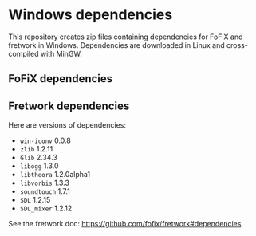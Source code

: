 # Windows dependencies

This repository creates zip files containing dependencies for FoFiX and fretwork
in Windows. Dependencies are downloaded in Linux and cross-compiled with MinGW.

## FoFiX dependencies

## Fretwork dependencies

Here are versions of dependencies:

- `win-iconv` 0.0.8
- `zlib` 1.2.11
- `Glib` 2.34.3
- `libogg` 1.3.0
- `libtheora` 1.2.0alpha1
- `libvorbis` 1.3.3
- `soundtouch` 1.7.1
- `SDL` 1.2.15
- `SDL_mixer` 1.2.12

See the fretwork doc: https://github.com/fofix/fretwork#dependencies.
